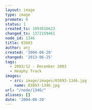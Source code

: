 ```yaml
---
layout: image
type: image
promote: 0
status: 1
created_ts: 1093016623
changed_ts: 1372159461
node_id: 1346
title: 03893
author: anj
created: '2004-08-20'
changed: '2013-06-25'
tags:
  - 2003/12 - December 2003
  - Heaphy Track
images:
  - src: image/images/03893-1346.jpg
    name: 03893-1346.jpg
url: "/node/1346/"
aliases: []
date: '2004-08-20'
---
```


